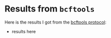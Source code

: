 # Results from `bcftools`

Here is the results I got from the [bcftools protocol](/Methods/bcftools_protocol.md):

- results here
